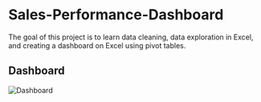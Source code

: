 # Sales-Performance-Dashboard

The goal of this project is to learn data cleaning, data exploration in Excel, and creating a dashboard on Excel using pivot tables.


## Dashboard
![Dashboard](https://user-images.githubusercontent.com/67477345/189384954-9dfe5a62-64ed-472f-883b-7d2418370fa4.png)
